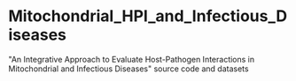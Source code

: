 # Mitochondrial_HPI_and_Infectious_Diseases
 "An Integrative Approach to Evaluate Host-Pathogen Interactions in Mitochondrial and Infectious Diseases" source code and datasets
